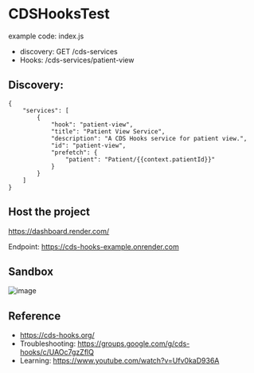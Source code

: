 # CDSHooksTest

example code: index.js
- discovery: GET /cds-services
- Hooks: /cds-services/patient-view

## Discovery:
```
{
    "services": [
        {
            "hook": "patient-view",
            "title": "Patient View Service",
            "description": "A CDS Hooks service for patient view.",
            "id": "patient-view",
            "prefetch": {
                "patient": "Patient/{{context.patientId}}"
            }
        }
    ]
}
```
## Host the project
https://dashboard.render.com/

Endpoint: https://cds-hooks-example.onrender.com

## Sandbox
![image](https://github.com/aikawa294224612/webhookstest/assets/39365400/229306de-5e5b-41a7-a1f7-e6c4e1011cc8)

## Reference
- https://cds-hooks.org/
- Troubleshooting: https://groups.google.com/g/cds-hooks/c/UAOc7gzZflQ
- Learning: https://www.youtube.com/watch?v=Ufv0kaD936A 
